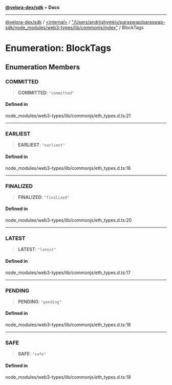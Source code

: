 [**@velora-dex/sdk**](../../../../README.md) • **Docs**

***

[@velora-dex/sdk](../../../../globals.md) / [\<internal\>](../../../README.md) / ["/Users/andriishymkiv/paraswap/paraswap-sdk/node\_modules/web3-types/lib/commonjs/index"](../README.md) / BlockTags

# Enumeration: BlockTags

## Enumeration Members

### COMMITTED

> **COMMITTED**: `"committed"`

#### Defined in

node\_modules/web3-types/lib/commonjs/eth\_types.d.ts:21

***

### EARLIEST

> **EARLIEST**: `"earliest"`

#### Defined in

node\_modules/web3-types/lib/commonjs/eth\_types.d.ts:16

***

### FINALIZED

> **FINALIZED**: `"finalized"`

#### Defined in

node\_modules/web3-types/lib/commonjs/eth\_types.d.ts:20

***

### LATEST

> **LATEST**: `"latest"`

#### Defined in

node\_modules/web3-types/lib/commonjs/eth\_types.d.ts:17

***

### PENDING

> **PENDING**: `"pending"`

#### Defined in

node\_modules/web3-types/lib/commonjs/eth\_types.d.ts:18

***

### SAFE

> **SAFE**: `"safe"`

#### Defined in

node\_modules/web3-types/lib/commonjs/eth\_types.d.ts:19
